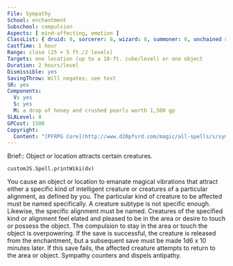 ```yaml
---
File: Sympathy
School: enchantment
Subschool: compulsion
Aspects: [ mind-affecting, emotion ]
ClassList: { druid: 9, sorcerer: 8, wizard: 8, summoner: 6, unchained summoner: 6, witch: 8, occultist: 6, psychic: 8 }
CastTime: 1 hour
Range: close (25 + 5 ft./2 levels)
Targets: one location (up to a 10-ft. cube/level) or one object
Duration: 2 hours/level
Dismissible: yes
SavingThrow: Will negates; see text
SR: yes
Components:
  V: yes
  S: yes
  M: a drop of honey and crushed pearls worth 1,500 gp
SLALevel: 8
GPCost: 1500
Copyright:
  Content: "[PFRPG Core](http://www.d20pfsrd.com/magic/all-spells/s/sympathy)"
---
```

Brief:: Object or location attracts certain creatures.

```dataviewjs
customJS.Spell.printWiki(dv)
```

You cause an object or location to emanate magical vibrations that attract either a specific kind of intelligent creature or creatures of a particular alignment, as defined by you. The particular kind of creature to be affected must be named specifically. A creature subtype is not specific enough. Likewise, the specific alignment must be named. Creatures of the specified kind or alignment feel elated and pleased to be in the area or desire to touch or possess the object. The compulsion to stay in the area or touch the object is overpowering. If the save is successful, the creature is released from the enchantment, but a subsequent save must be made 1d6 x 10 minutes later. If this save fails, the affected creature attempts to return to the area or object. Sympathy counters and dispels antipathy.
